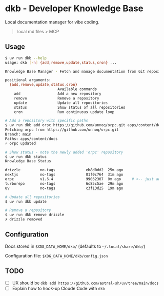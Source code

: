 # dkb - Developer Knowledge Base

Local documentation manager for vibe coding.

> local md files > MCP

## Usage

```bash
$ uv run dkb --help
usage: dkb [-h] {add,remove,update,status,cron} ...

Knowledge Base Manager - Fetch and manage documentation from Git repositories

positional arguments:
  {add,remove,update,status,cron}
                        Available commands
    add                 Add a new repository
    remove              Remove a repository
    update              Update all repositories
    status              Show status of all repositories
    cron                Run continuous update loop

# Add a repository with specific paths
$ uv run dkb add orpc https://github.com/unnoq/orpc.git apps/content/docs
Fetching orpc from https://github.com/unnoq/orpc.git
Branch: main
Paths: apps/content/docs
✓ orpc updated

# Show status - note the newly added 'orpc' repository
$ uv run dkb status
Knowledge Base Status

drizzle         no-tags              eb8d0dd2  25m ago
nextjs          no-tags              81f0c764  31m ago
orpc            v1.6.4               99032307  0m ago     # <-- just added!
turborepo       no-tags              6c85c5ae  29m ago
uv              no-tags              c3f13d25  19m ago

# Update all repositories
$ uv run dkb update

# Remove a repository
$ uv run dkb remove drizzle
✗ drizzle removed
```

## Configuration

Docs stored in `$XDG_DATA_HOME/dkb/` (defaults to `~/.local/share/dkb/`)

Configuration file: `$XDG_DATA_HOME/dkb/config.json`

## TODO

- [ ] UX should be `dkb add https://github.com/astral-sh/uv/tree/main/docs`
- [ ] Explain how to hook-up Cloude Code with `dkb`
